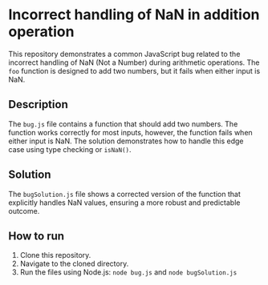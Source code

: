 # Incorrect handling of NaN in addition operation

This repository demonstrates a common JavaScript bug related to the incorrect handling of NaN (Not a Number) during arithmetic operations. The `foo` function is designed to add two numbers, but it fails when either input is NaN. 

## Description
The `bug.js` file contains a function that should add two numbers.  The function works correctly for most inputs, however, the function fails when either input is NaN.  The solution demonstrates how to handle this edge case using type checking or `isNaN()`.

## Solution
The `bugSolution.js` file shows a corrected version of the function that explicitly handles NaN values, ensuring a more robust and predictable outcome.

## How to run

1. Clone this repository.
2. Navigate to the cloned directory.
3. Run the files using Node.js: `node bug.js` and `node bugSolution.js`
